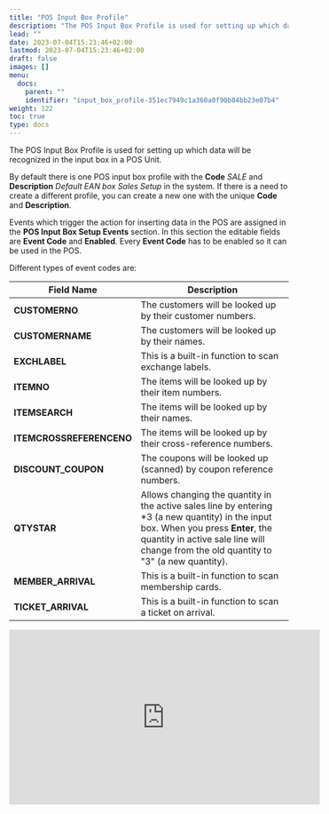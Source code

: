 ```yaml
---
title: "POS Input Box Profile"
description: "The POS Input Box Profile is used for setting up which data will be recognized in the input box in a POS Unit."
lead: ""
date: 2023-07-04T15:23:46+02:00
lastmod: 2023-07-04T15:23:46+02:00
draft: false
images: []
menu:
  docs:
    parent: ""
    identifier: "input_box_profile-351ec7949c1a360a0f90b84bb23e07b4"
weight: 122
toc: true
type: docs
---
```


The POS Input Box Profile is used for setting up which data will be recognized in the input box in a POS Unit.

By default there is one POS input box profile with the **Code** *SALE* and **Description** *Default EAN box Sales Setup* in the system. If there is a need to create a different profile, you can create a new one with the unique **Code** and **Description**.

Events which trigger the action for inserting data in the POS are assigned in the **POS Input Box Setup Events** section. In this section the editable fields are **Event Code** and **Enabled**. Every **Event Code** has to be enabled so it can be used in the POS.

Different types of event codes are:

| Field Name      | Description |
| ----------- | ----------- |
| **CUSTOMERNO**       | The customers will be looked up by their customer numbers.     |
| **CUSTOMERNAME** | The customers will be looked up by their names.        |
| **EXCHLABEL** | This is a built-in function to scan exchange labels. |
| **ITEMNO**  | The items will be looked up by their item numbers. |
| **ITEMSEARCH** | The items will be looked up by their names. |
| **ITEMCROSSREFERENCENO** | The items will be looked up by their cross-reference numbers. |
| **DISCOUNT_COUPON** | The coupons will be looked up (scanned) by coupon reference numbers. |
| **QTYSTAR** | Allows changing the quantity in the active sales line by entering *3 (a new quantity) in the input box. When you press **Enter**, the quantity in active sale line will change from the old quantity to "3" (a new quantity). |
| **MEMBER_ARRIVAL** | This is a built-in function to scan membership cards. |
| **TICKET_ARRIVAL** | This is a built-in function to scan a ticket on arrival. |

<iframe width="560" height="315" src="https://www.youtube.com/embed/b93ucAw0W5I" title="YouTube video player" frameborder="0" allow="accelerometer; autoplay; clipboard-write; encrypted-media; gyroscope; picture-in-picture; web-share" allowfullscreen></iframe>